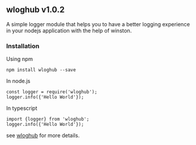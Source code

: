 ## wloghub v1.0.2

A simple logger module that helps you to have a better logging experience in your nodejs application with the help of
winston.

### Installation

Using npm

    npm install wloghub --save

In node.js

    const logger = require('wloghub');
    logger.info({'Hello World'});

In typescript

    import {logger} from 'wloghub';
    logger.info({'Hello World'});

see [wloghub](https://github.com/MehranJanfeshan/wloghub) for more details.